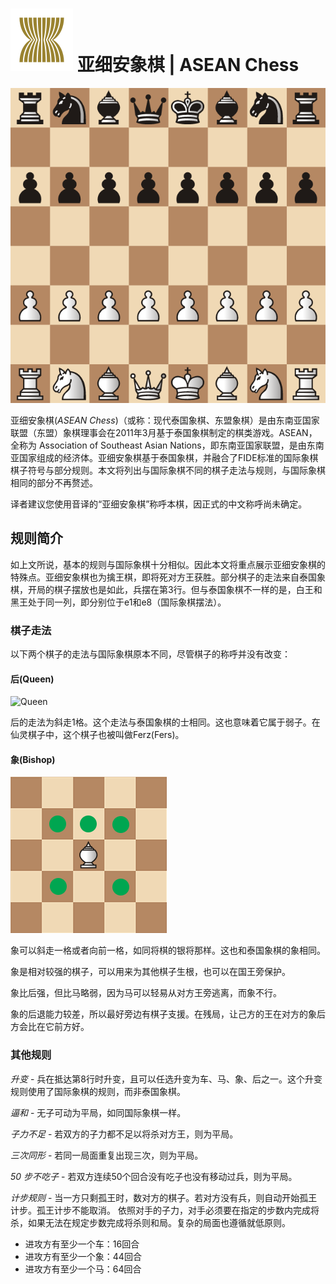 # ![ASEAN](https://github.com/gbtami/pychess-variants/blob/master/static/icons/ASEAN.svg) 亚细安象棋 | ASEAN Chess

![ASEAN Board](https://github.com/gbtami/pychess-variants/blob/master/static/images/MakrukGuide/ASEAN.png?raw=true)

亚细安象棋(*ASEAN Chess*)（或称：现代泰国象棋、东盟象棋）是由东南亚国家联盟（东盟）象棋理事会在2011年3月基于泰国象棋制定的棋类游戏。ASEAN，全称为 Association of Southeast Asian Nations，即东南亚国家联盟，是由东南亚国家组成的经济体。亚细安象棋基于泰国象棋，并融合了FIDE标准的国际象棋棋子符号与部分规则。本文将列出与国际象棋不同的棋子走法与规则，与国际象棋相同的部分不再赘述。

译者建议您使用音译的“亚细安象棋”称呼本棋，因正式的中文称呼尚未确定。

## 规则简介

如上文所说，基本的规则与国际象棋十分相似。因此本文将重点展示亚细安象棋的特殊点。亚细安象棋也为擒王棋，即将死对方王获胜。部分棋子的走法来自泰国象棋，开局的棋子摆放也是如此，兵摆在第3行。但与泰国象棋不一样的是，白王和黑王处于同一列，即分别位于e1和e8（国际象棋摆法）。

### 棋子走法

以下两个棋子的走法与国际象棋原本不同，尽管棋子的称呼并没有改变：

#### 后(Queen)

![Queen](https://github.com/gbtami/pychess-variants/blob/master/static/images/CVariantsGuide/Duchess.png?raw=true) 

后的走法为斜走1格。这个走法与泰国象棋的士相同。这也意味着它属于弱子。在仙灵棋子中，这个棋子也被叫做Ferz(Fers)。

#### 象(Bishop)

![Bishop](https://github.com/gbtami/pychess-variants/blob/master/static/images/MakrukGuide/ASEANBishop.png?raw=true)

象可以斜走一格或者向前一格，如同将棋的银将那样。这也和泰国象棋的象相同。

象是相对较强的棋子，可以用来为其他棋子生根，也可以在国王旁保护。

象比后强，但比马略弱，因为马可以轻易从对方王旁逃离，而象不行。

象的后退能力较差，所以最好旁边有棋子支援。在残局，让己方的王在对方的象后方会比在它前方好。

### 其他规则

*升变* - 兵在抵达第8行时升变，且可以任选升变为车、马、象、后之一。这个升变规则使用了国际象棋的规则，而非泰国象棋。

*逼和* - 无子可动为平局，如同国际象棋一样。

*子力不足* - 若双方的子力都不足以将杀对方王，则为平局。

*三次同形* - 若同一局面重复出现三次，则为平局。

*50 步不吃子* - 若双方连续50个回合没有吃子也没有移动过兵，则为平局。

*计步规则* - 当一方只剩孤王时，数对方的棋子。若对方没有兵，则自动开始孤王计步。孤王计步不能取消。
依照对手的子力，对手必须要在指定的步数内完成将杀，如果无法在规定步数完成将杀则和局。复杂的局面也遵循就低原则。

- 进攻方有至少一个车：16回合
- 进攻方有至少一个象：44回合
- 进攻方有至少一个马：64回合
